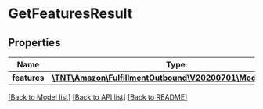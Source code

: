 # GetFeaturesResult

## Properties
Name | Type | Description | Notes
------------ | ------------- | ------------- | -------------
**features** | [**\TNT\Amazon\FulfillmentOutbound\V20200701\Model\Features**](Features.md) |  | 

[[Back to Model list]](../README.md#documentation-for-models) [[Back to API list]](../README.md#documentation-for-api-endpoints) [[Back to README]](../README.md)


